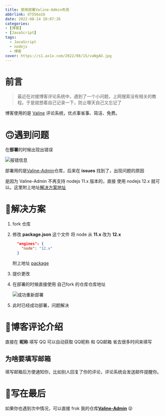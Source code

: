```yaml
---
title: 使用部署Valine-Admin失败
abbrlink: d7556a16
date: 2022-08-14 20:07:26
categories:
- [博客]
- [JavaScript]
tags:
  - JavaScript
  - nodejs
  - 博客 
cover: https://s1.ax1x.com/2022/08/15/vaNgAO.jpg
---
```


# 前言

> 最近在对接博客评论系统中，遇到了一个小问题，上网搜索没有相关的教程。于是就想着自己记录一下，防止哪天自己又忘记了

博客使用的是 [Valine](https://www.leancloud.cn/) 评论系统，优点事省事、简洁、免费。

# 🙃遇到问题

在**部署**的时候出现出错误

![报错信息](https://s1.ax1x.com/2022/08/15/vaYbsP.png)



部署用的是[Valine-Admin](https://github.com/zhaojun1998/Valine-Admin)仓库，后来在 **issues** 找到了，出现问题的原因

是因为 Valine-Admin 不再支持 nodejs 11.x 版本的，直接 使用 nodejs 12.x 就可以。这里附上地址[解决方案地址](https://github.com/zhaojun1998/Valine-Admin/pull/3)

# 🎉解决方案

1. fork 仓库

2. 修改 **package.json** 这个文件 将 node 从 **11.x** 改为 **12.x** 

   ```json
     "engines": {
       "node": "12.x"
     }
   ```

   

   附上地址 [package](https://github.com/jgckM/Valine-Admin/blob/master/package.json) 

3. 提价更改

4. 在部署的时候直接使用 自己fork 的仓库仓库地址

   ![成功重新部署](https://s1.ax1x.com/2022/08/15/vatJFe.png)

5. 此时已经成功部署，问题解决

# 🎨博客评论介绍

直接在 **昵称** 填写 QQ 可以自动获取 QQ昵称 和 QQ邮箱 省去很多时间来填写

## 为啥要填写邮箱

填写邮箱后方便通知你，比如别人回复了你的评论，评论系统会发送邮件提醒你。

# 🧵写在最后

如果你也遇到次中情况，可以直接 frok 我的仓库[**Valine-Admin**](https://github.com/jgckM/Valine-Admin) 😜
